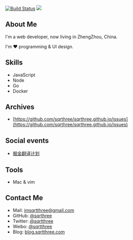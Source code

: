 [![Build Status](https://travis-ci.org/sqrthree/MyBlog.svg?branch=master)](https://travis-ci.org/sqrthree/MyBlog)
[![](https://david-dm.org/sqrthree/MyBlog.svg)](http://blog.sqrtthree.com/)

## About Me

I'm a web developer, now living in ZhengZhou, China.

I'm ❤ programming & UI design.

## Skills

- JavaScript
- Node
- Go
- Docker

## Archives

* [https://github.com/sqrthree/sqrthree.github.io/issues](https://github.com/sqrthree/sqrthree.github.io/issues)

## Social events

* [掘金翻译计划](https://github.com/xitu/gold-miner)

## Tools

* Mac & vim

## Contact Me

- Mail: [imsqrtthree@gmail.com](mailto:imsqrtthree@gmail.com)
- GitHub: [@sqrthree](https://github.com/sqrthree)
- Twitter: [@sqrtthree](https://twitter.com/sqrtthree)
- Weibo: [@sqrtthree](http://weibo.com/sqrtthree)
- Blog: [blog.sqrtthree.com](http://blog.sqrtthree.com/)
